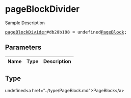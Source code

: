 # pageBlockDivider

Sample Description

<pre>
<a href="../constructor/pageBlockDivider.md">pageBlockDivider</a>#db20b188 = undefined<a href="../type/PageBlock.md">PageBlock</a>;
</pre>

## Parameters

| Name | Type | Description |
|------|:----:|-------------|

## Type

undefined&lt;a href=&#34;../type/PageBlock.md&#34;&gt;PageBlock&lt;/a&gt;

